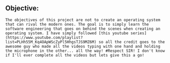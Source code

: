 ## Objective:
	The objectives of this project are not to create an operating system that can rival the modern ones. The goal is to simply learn the software engineering that goes on behind the scenes when creating an operating system. I have simply followed [this youtube series](https://www.youtube.com/playlist?list=PLHh55M_Kq4OApWScZyPl5HhgsTJS9MZ6M) so all the credit goes to the awesome guy who made all the videos typing with one hand and holding the microphone in the other... all the way! #Respect SIR! I don't know if I'll ever complete all the videos but lets give this a go!
